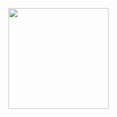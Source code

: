 <p align="center">
  <img src="https://raw.githubusercontent.com/naiduv/naiduv/main/giphy.gif" width="200" />
</p>
